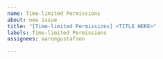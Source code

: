 ```yaml
---
name: Time-limited Permissions
about: new issue
title: "[Time-limited Permissions] <TITLE HERE>"
labels: Time-limited Permissions
assignees: aarongustafson

---
```



